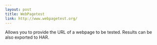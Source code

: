 ```yaml
---
layout: post
title: WebPagetest
link: http://www.webpagetest.org/
---
```


Allows you to provide the URL of a webpage to be tested. Results can be also exported to HAR.
